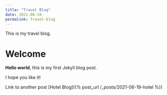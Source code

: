 ```yaml
---
title: "Travel Blog"
date: 2021-06-18
permalink: travel-blog
---
```

This is my travel blog.

# Welcome

**Hello world**, this is my first Jekyll blog post.

I hope you like it!

Link to another post [Hotel Blog]({% post_url /_posts/2021-06-19-hotel %})
